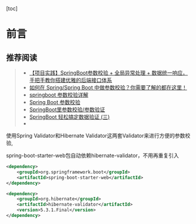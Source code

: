 [toc]







# 前言

## 推荐阅读

> - [【项目实践】SpringBoot参数校验 + 全局异常处理 + 数据统一响应，手把手教你搭建优雅的后端接口体系](https://segmentfault.com/a/1190000021813914)
> - [如何在 Spring/Spring Boot 中做参数校验？你需要了解的都在这里！](https://juejin.im/post/5dc8bc745188254e7a155ba0)
> - [springboot 参数校验详解](https://www.jianshu.com/p/89a675b7c900)
> - [Spring Boot 参数校验](https://www.cnblogs.com/cjsblog/p/8946768.html)
> - [SpringBoot里参数校验/参数验证](https://blog.csdn.net/jinjiankang/article/details/89711493)
> - [SpringBoot 轻松搞定数据验证 (三)](https://blog.csdn.net/q343509740/article/details/80915954)
> - 









使用Spring Validator和Hibernate Validator这两套Validator来进行方便的参数校验,

spring-boot-starter-web包自动依赖hibernate-validator，不用再重复引入

```xml
<dependency>
    <groupId>org.springframework.boot</groupId>
    <artifactId>spring-boot-starter-web</artifactId>
</dependency>

<dependency>
    <groupId>org.hibernate</groupId>
    <artifactId>hibernate-validator</artifactId>
    <version>5.3.1.Final</version>
</dependency>
```





